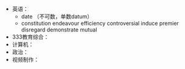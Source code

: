 - 英语：
	- date （不可数，单数datum）
	- constitution 
	  endeavour
	  efficiency
	  controversial
	  induce
	  premier
	  disregard
	  demonstrate
	  mutual
- 333教育综合：
- 计算机：
- 政治：
- 视频制作：